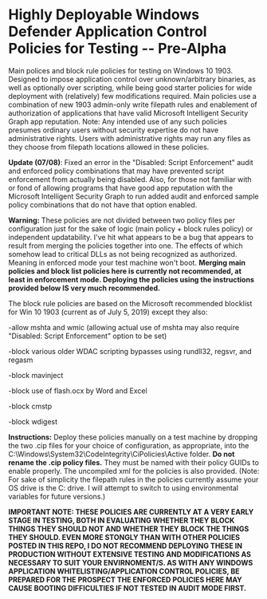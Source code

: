 # Highly Deployable Windows Defender Application Control Policies for Testing --  Pre-Alpha

Main polices and block rule policies for testing on Windows 10 1903. Designed to impose application control over unknown/arbitrary binaries, as well as optionally over scripting, while being good starter policies for wide deployment with (relatively) few modifications required. Main policies use a combination of new 1903 admin-only write filepath rules and enablement of authorization of applications that have valid Microsoft Intelligent Security Graph app reputation. Note: Any intended use of any such policies presumes ordinary users without security expertise do not have administrative rights. Users with administrative rights may run any files as they choose from filepath locations allowed in these policies.

**Update (07/08)**: Fixed an error in the "Disabled: Script Enforcement" audit and enforced policy combinations that may have prevented script enforcement from actually being disabled. Also, for those not familiar with or fond of allowing programs that have good app reputation with the Microsoft Intelligent Security Graph to run added audit and enforced sample policy combinations that do not have that option enabled.

**Warning:** These policies are not divided between two policy files per configuration just for the sake of logic (main policy + block rules policy) or independent updatability. I've hit what appears to be a bug that appears to result from merging the policies together into one. The effects of which somehow lead to critical DLLs as not being recognized as authorized. Meaning in enforced mode your test machine won't boot. **Merging main policies and block list policies here is currently not recommended, at least in enforcement mode. Deploying the policies using the instructions provided below IS very much recommended.**  

The block rule policies are based on the Microsoft recommended blocklist for Win 10 1903 (current as of July 5, 2019) except they also:

-allow mshta and wmic
(allowing actual use of mshta may also require "Disabled: Script Enforcement" option to be set)

-block various older WDAC scripting bypasses using rundll32, regsvr, and regasm

-block mavinject

-block use of flash.ocx by Word and Excel

-block cmstp

-block wdigest 

**Instructions:** Deploy these policies manually on a test machine by dropping the two .cip files for your choice of configuration, as appropriate, into the C:\Windows\System32\CodeIntegrity\CiPolicies\Active folder. **Do not rename the .cip policy files.** They must be named with their policy GUIDs to enable properly. The uncompiled xml for the policies is also provided. (Note: For sake of simplicity the filepath rules in the policies currently assume your OS drive is the C: drive. I will attempt to switch to using environmental variables for future versions.) 

**IMPORTANT NOTE: THESE POLICIES ARE CURRENTLY AT A VERY EARLY STAGE IN TESTING, BOTH IN EVALUATING WHETHER THEY BLOCK THINGS THEY SHOULD NOT AND WHETHER THEY BLOCK THE THINGS THEY SHOULD. EVEN MORE STONGLY THAN WITH OTHER POLICIES POSTED IN THIS REPO, I DO NOT RECOMMEND DEPLOYING THESE IN PRODUCTION WITHOUT EXTENSIVE TESTING AND MODIFICATIONS AS NECESSARY TO SUIT YOUR ENVIRNOMENT/S. AS WITH ANY WINDOWS APPLICATION WHITELISTING/APPLICATION CONTROL POLICIES, BE PREPARED FOR THE PROSPECT THE ENFORCED POLICIES HERE MAY CAUSE BOOTING DIFFICULTIES IF NOT TESTED IN AUDIT MODE FIRST.**    
